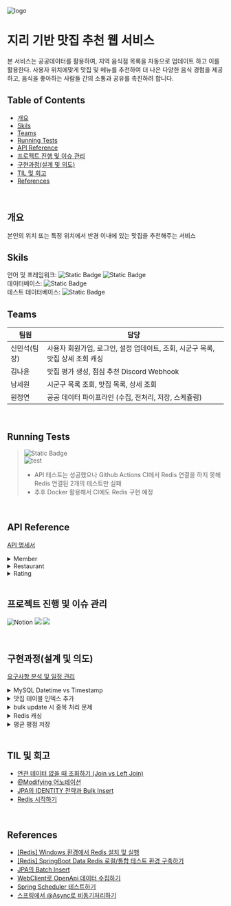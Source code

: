![logo](https://static.wanted.co.kr/images/events/3178/58ac3248.jpg)

# 지리 기반 맛집 추천 웹 서비스
본 서비스는 공공데이터를 활용하여, 지역 음식점 목록을 자동으로 업데이트 하고 이를 활용한다. 사용자 위치에맞게 맛집 및 메뉴를 추천하여 더 나은 다양한 음식 경험을 제공하고, 음식을 좋아하는 사람들 간의 소통과 공유를 촉진하려 합니다.
<br/>

## Table of Contents
- [개요](#개요)
- [Skils](#skils)
- [Teams](#teams)
- [Running Tests](#running-tests)
- [API Reference](#api-reference)
- [프로젝트 진행 및 이슈 관리](#프로젝트-진행-및-이슈-관리)
- [구현과정(설계 및 의도)](#구현과정(설계-및-의도))
- [TIL 및 회고](#til-및-회고)
- [References](#references)

<br/>


## 개요
본인의 위치 또는 특정 위치에서 반경 이내에 있는 맛집을 추천해주는 서비스
<br/>


## Skils
언어 및 프레임워크: ![Static Badge](https://img.shields.io/badge/JAVA-17-blue) ![Static Badge](https://img.shields.io/badge/SpringBoot-3.1.5-green)<br/>
데이터베이스: ![Static Badge](https://img.shields.io/badge/MySQL--red)<br/>
테스트 데이터베이스: ![Static Badge](https://img.shields.io/badge/H2--red)
<br/>

## Teams

| 팀원      | 담당                                              |
|---------|-------------------------------------------------|
| 신민석(팀장) | 사용자 회원가입, 로그인, 설정 업데이트, 조회, 시군구 목록, 맛집 상세 조회 캐싱 |
| 김나윤     | 맛집 평가 생성, 점심 추천 Discord Webhook                 |
| 남세원     | 시군구 목록 조회, 맛집 목록, 상세 조회                         |
| 원정연     | 공공 데이터 파이프라인 (수집, 전처리, 저장, 스케쥴링)                |


<br/>

## Running Tests

> ![Static Badge](https://img.shields.io/badge/Test_Passed-51/53-green) <br/>
![test](https://github.com/wanted-preonboarding-backend-teamV/Restaurant-Recommendation/assets/83534757/96e99a9f-e2f4-41e4-a34f-3e8310c700f9)
> - API 테스트는 성공했으나 Github Actions CI에서 Redis 연결을 하지 못해 Redis 연결된 2개의 테스트만 실패
> - 추후 Docker 활용해서 CI에도 Redis 구현 예정
> 
<br/>


## API Reference
[API 명세서](https://wonwonjung.notion.site/API-2f04e83f36e349159ccc476d3ea869f3?pvs=4)

<details>
<summary>Member</summary>

#### 회원가입

POST /members

| 바디       | 타입     | 설명   |
|:---------|:-------|:-----|
| account  | string | 계정   |
| password | string | 비밀번호 |

#### Response

    HTTP/1.1 200
    Content-Type: application/json

#### 로그인

POST /members/login

| 바디     | 타입     | 설명   |
|:---------|:-------|:-----|
| account  | string | 계정   |
| password | string | 비밀번호 |

#### Response

    HTTP/1.1 200
    Content-Type: application/json

    {
        "accessToken": "12412fd12fdksr.142fdadafs.rea2r23r23f"
    }

#### 설정 업데이트

PATCH /members

| 바디      | 타입      | 설명       |
|:----------|:--------|:---------|
| lat       | double  | 위도       |
| lon       | double  | 경도       |
| recommend | boolean | 점심 추천 여부 |

#### Response

    HTTP/1.1 204
    Content-Type: application/json

   ``` json
   {
	"id": 1,
	"account": "test1234",
	"lat": 35.123251,
	"lon": 127.231049,
	"recommend": true
}
   ```

#### 정보 조회

GET /members

#### Response

    HTTP/1.1 204
    Content-Type: application/json

   ``` json
   {
	"id": 1,
	"account": "test1234",
	"lat": 35.123251,
	"lon": 127.231049,
	"recommend": true
}
   ```

</details>
<details>
<summary>Restaurant</summary>

#### 시군구 목록 조회

GET /restaurants/district

#### Response

    HTTP/1.1 204
    Content-Type: application/json

``` json
[
  {
    "do-si": "경기",
    "sgg": "광명시",
    "lat": 35.123412,
    "lon": 127.123451
  },
  {
    "do-si": "경기",
    "sgg": "수원시",
    "lat": 35.123512,
    "lon": 127.122351
  },
  {
    "do-si": "경기",
    "sgg": "가평군",
    "lat": 35.126512,
    "lon": 127.133251
  },
  ...
]
```

#### 맛집 목록 조회

GET /restaurants

**Query Paramter**

| 파라미터   | 타입     | 설명                                                         |
|:-------|:-------|:-----------------------------------------------------------|
| lat    | string | default : 필수값, 지구 y축 원점 기준 거리                              |
| lon    | string | default : 필수값, 주기 x축 원점 기준 거리                              |
| range  | double | default : 필수값, km 를 소숫점으로 나타냅니다. 0.5 = 500m / 1.0 = 1000km |
| order  | string | default : distance, distance(거리순) 또는 rating(평점순)으로 정렬      |
| page   | int    | default : 0                                                |
| size   | int    | default : 10                                               |
| search | string | 사업자명 내에 키워드가 포함되면 목록에 포함                                   |
| filter | string | 위생업태명에 따른 필터링 (패스트푸드, 김밥(도시락), 중국식, 일식)                    |


#### Response

    HTTP/1.1 204
    Content-Type: application/json

``` json
[
	{
		"restaurantId": 10,
		"name": "대박김밥",
		"roadnameAddress": "경기도 용인시 처인구 양지면 양지리 633-1",
		"zipCode": "17158",
		"avgRating": 3.4,
		"distance": 0.5 // 단위 : km
		},
 	{
		"restaurantId": 11,
		"name": "김밥",
		"roadnameAddress": "경기도 용인시 처인구 양지면 양지리 633-2",
		"zipCode": "17159",
		"avgRating": 3.4,
		"distance": 0.5 // 단위 : km
		},
    ...
]
```

#### 맛집 상세 조회

GET /restaurants/{restaurant_id}

#### Request

| 파라미터   | 타입     | 설명                                                        |
|:--------------|:-----|:----------------------------------------------------------|
| restaurant_id | long | 맛집 ID                                                     |
 

#### Response

```json
  {
	"restaurantId": 10,
	"name": "대박김밥",
	"sigun": "용인시",
	"type": "김밥(도시락)",
	"roadnameAddress": "경기도 용인시 처인구 양지면 양지리 633-1",
	"lotAddress": "경기도 용인시 처인구 양지면 양지로 111",
	"zipCode": "17158",
	"lat": 37.2346508041,
	"lon": 127.2805685812,
	"avgRating": 3.4,
	"ratings": [
		{
			"memberId": 1,
			"memberAccount": "hello",
			"score": 5,
			"content": "맛있어요."
		},
		...
	]
  }
```

</details>

<details>

<summary>Rating</summary>

#### 맛집 평가 생성

POST /ratings

#### Request

```
  {
    "restaurantId": 11404,
    "score": 4,
    "content": "맛있어요!"
  }
```

#### Response

    HTTP/1.1 204

</details>

<br/>


## 프로젝트 진행 및 이슈 관리

![Notion](https://img.shields.io/badge/Notion-%23000000.svg?style=for-the-badge&logo=notion&logoColor=white)
<img src="https://img.shields.io/badge/Github-181717?style=for-the-badge&logo=Github&logoColor=white">
<img src="https://img.shields.io/badge/Discord-5865F2?style=for-the-badge&logo=Discord&logoColor=white">

<br/>


## 구현과정(설계 및 의도)

[요구사항 분석 및 일정 관리](https://wonwonjung.notion.site/7169b5be3652485b82df0c1a2b639788?pvs=4)

<details>

<summary>MySQL Datetime vs Timestamp</summary>

- Timestamp는 인덱스가 더 빠르게 생성되는 대신, 날짜 범위가 1970년~2038년 이내라서 더 이전 또는 이후의 데이터를 저장할 수 없다.
- 인허가일자 컬럼의 날짜가 1970년 이전인 경우가 있기 때문에 Datetime을 사용하였다.

</details>

<details>

<summary>맛집 테이블 인덱스 추가</summary>

- 데이터 파이프라인을 통해 데이터를 저장하기 전에 (사업장명, 도로명주소)로 중복을 확인한다. 이 과정에서 두 컬럼에 대한 검색이 매우 많이 발생하기 때문에 UNIQUE INDEX를 추가해주었다.

</details>

<details>

<summary>bulk update 시 중복 처리 문제</summary>

- bulk 데이터 내에 중복이 있는 경우에는 JPA 등을 통해 체크할 수 없고 로직적으로 처리하거나 중복 되고나서 예외 처리 해야한다.
- 따라서 INSERT IGNORE INTO … 구문을 사용하여 중복된 row는 무시되도록 했다.

</details>

<details>

<summary>Redis 캐싱</summary>

- 복잡한 내용을 저장하는 것이 아닌 기존에 있던 목록 또는 정보를 저장
- RedisTemplate 또는 RedisRepository를 사용하지 않고 @Cacheable 어노테이션으로 캐싱 구현

</details>

<details>

<summary>평균 평점 저장</summary>

- 처음 작성한 코드는 사용자가 새로운 평가를 생성할 때마다 평균 평점을 계산하여 Restaurant 테이블에 저장했다.
- 평점의 경우 실시간 성이 아주 중요한 부분이 아니기 때문에 비동기적으로 처리하여 사용자가 평가 API를 사용할 때 평점이 계산되는 시간을 기다리지 않을 수 있게 하는 것이 더 좋겠다고 생각했다.
- 그래서 RatingAsyncService, ScoreCalculationQueue 클래스를 생성하여 로직을 분리했다.
  - ScoreCalculationQueue : 평가가 생성되면 큐에 저장되고, RatingAsyncService의 메서드가 작동하면 하나씩 제거한다.
  - RatingAsyncService : Queue에 들어있는 평가들을 탐색하여 평균 평점을 30초마다 비동기적으로 처리한다.

</details>

<br/>

## TIL 및 회고

- [연관 데이터 없을 때 조회하기 (Join vs Left Join)](https://wonwonjung.notion.site/Join-vs-Left-Join-0df2958dbbd7488a99ba1ddf2ac6c7bc?pvs=4)
- [@Modifying 어노테이션](https://wonwonjung.notion.site/Modifying-bb318f67700a4260be07bbd68a8c83cb?pvs=4)
- [JPA의 IDENTITY 전략과 Bulk Insert](https://wonwonjung.notion.site/JPA-IDENTITY-Bulk-Insert-8c3f6783defb4371be28accca35e5227?pvs=4)
- [Redis 시작하기](https://wonwonjung.notion.site/Redis-ad1cc11ef6ca46b5a6c13bc877552a12?pvs=4)

<br/>

## References

- [[Redis] Windows 환경에서 Redis 설치 및 실행](https://velog.io/@jinyngg/Redis-%EC%9C%88%EB%8F%84%EC%9A%B0-Redis-%EC%84%A4%EC%B9%98)
- [[Redis] SpringBoot Data Redis 로컬/통합 테스트 환경 구축하기](https://jojoldu.tistory.com/297)
- [JPA의 Batch Insert](https://jaehun2841.github.io/2020/11/22/2020-11-22-spring-data-jpa-batch-insert)
- [WebClient로 OpenApi 데이터 수집하기](https://velog.io/@jmjmjmz732002/Spring-외부-API-통신-리팩토링을-하게-된-이유#webclient-기본-이용법)
- [Spring Scheduler 테스트하기](https://silvergoni.tistory.com/entry/use-awaitility를-사용하여-딜레이-테스트하기)
- [스프링에서 @Async로 비동기처리하기](https://springboot.tistory.com/38)



